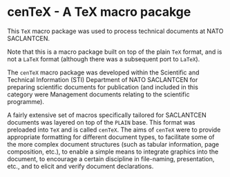 # cenTeX - A TeX macro pacakge

This `TeX` macro package was used to process technical documents at NATO SACLANTCEN.

Note that this is a macro package built on top of the plain `TeX` format, and is not a `LaTeX` format 
(although there was a subsequent port to `LaTeX`).

The `cenTeX`  macro package was developed within the Scientific
and Technical Information (STI) Department of NATO SACLANTCEN for preparing
scientific documents for publication (and included in this category were
Management documents relating to the scientific programme). 

A fairly extensive set of macros specifically tailored for SACLANTCEN 
documents was layered on top of the `PLAIN` base.  This format was
preloaded into `TeX` and is called `cenTeX`.  The aims of `cenTeX` were to provide
appropriate formatting for different document types, to facilitate some of 
the more complex document structures (such as tabular information, page
composition, etc.), to enable a simple means to integrate graphics into the
document, to encourage a certain discipline in file-naming, presentation, 
etc., and to elicit and verify document declarations. 
